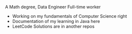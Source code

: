 A Math degree, Data Engineer Full-time worker
* Working on my fundamentals of Computer Science right
* Documentation of my learning in Java here
* LeetCode Solutions are in another repos